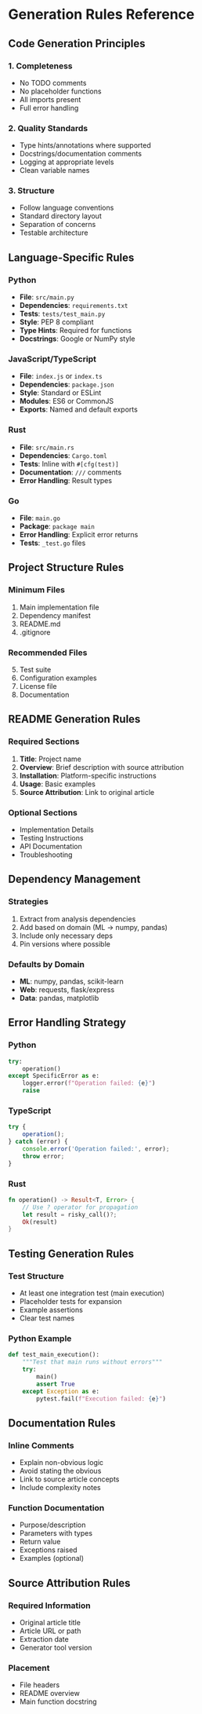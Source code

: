 # Generation Rules Reference

## Code Generation Principles

### 1. Completeness
- No TODO comments
- No placeholder functions
- All imports present
- Full error handling

### 2. Quality Standards
- Type hints/annotations where supported
- Docstrings/documentation comments
- Logging at appropriate levels
- Clean variable names

### 3. Structure
- Follow language conventions
- Standard directory layout
- Separation of concerns
- Testable architecture

## Language-Specific Rules

### Python
- **File**: `src/main.py`
- **Dependencies**: `requirements.txt`
- **Tests**: `tests/test_main.py`
- **Style**: PEP 8 compliant
- **Type Hints**: Required for functions
- **Docstrings**: Google or NumPy style

### JavaScript/TypeScript
- **File**: `index.js` or `index.ts`
- **Dependencies**: `package.json`
- **Style**: Standard or ESLint
- **Modules**: ES6 or CommonJS
- **Exports**: Named and default exports

### Rust
- **File**: `src/main.rs`
- **Dependencies**: `Cargo.toml`
- **Tests**: Inline with `#[cfg(test)]`
- **Documentation**: `///` comments
- **Error Handling**: Result types

### Go
- **File**: `main.go`
- **Package**: `package main`
- **Error Handling**: Explicit error returns
- **Tests**: `_test.go` files

## Project Structure Rules

### Minimum Files
1. Main implementation file
2. Dependency manifest
3. README.md
4. .gitignore

### Recommended Files
5. Test suite
6. Configuration examples
7. License file
8. Documentation

## README Generation Rules

### Required Sections
1. **Title**: Project name
2. **Overview**: Brief description with source attribution
3. **Installation**: Platform-specific instructions
4. **Usage**: Basic examples
5. **Source Attribution**: Link to original article

### Optional Sections
- Implementation Details
- Testing Instructions
- API Documentation
- Troubleshooting

## Dependency Management

### Strategies
1. Extract from analysis dependencies
2. Add based on domain (ML → numpy, pandas)
3. Include only necessary deps
4. Pin versions where possible

### Defaults by Domain
- **ML**: numpy, pandas, scikit-learn
- **Web**: requests, flask/express
- **Data**: pandas, matplotlib

## Error Handling Strategy

### Python
```python
try:
    operation()
except SpecificError as e:
    logger.error(f"Operation failed: {e}")
    raise
```

### TypeScript
```typescript
try {
    operation();
} catch (error) {
    console.error('Operation failed:', error);
    throw error;
}
```

### Rust
```rust
fn operation() -> Result<T, Error> {
    // Use ? operator for propagation
    let result = risky_call()?;
    Ok(result)
}
```

## Testing Generation Rules

### Test Structure
- At least one integration test (main execution)
- Placeholder tests for expansion
- Example assertions
- Clear test names

### Python Example
```python
def test_main_execution():
    """Test that main runs without errors"""
    try:
        main()
        assert True
    except Exception as e:
        pytest.fail(f"Execution failed: {e}")
```

## Documentation Rules

### Inline Comments
- Explain non-obvious logic
- Avoid stating the obvious
- Link to source article concepts
- Include complexity notes

### Function Documentation
- Purpose/description
- Parameters with types
- Return value
- Exceptions raised
- Examples (optional)

## Source Attribution Rules

### Required Information
- Original article title
- Article URL or path
- Extraction date
- Generator tool version

### Placement
- File headers
- README overview
- Main function docstring
